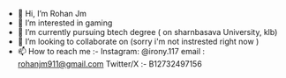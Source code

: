 - 👋 Hi, I’m Rohan Jm
- 👀 I’m interested in gaming 
- 🌱 I’m currently pursuing btech    degree ( on sharnbasava University, klb)
- 💞️ I’m looking to collaborate on (sorry i'm not instrested right now )
- 📫 How to reach me :- 
Instagram: @irony.117
email : rohanjm911@gmail.com 
Twitter/X :- B12732497156
